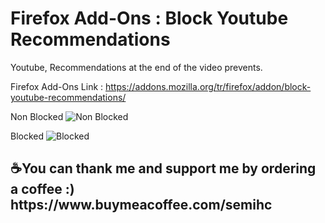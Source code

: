 # Firefox Add-Ons : Block Youtube Recommendations
Youtube, Recommendations at the end of the video prevents.

Firefox Add-Ons Link : https://addons.mozilla.org/tr/firefox/addon/block-youtube-recommendations/

Non Blocked
<img src="https://addons.mozilla.org/user-media/previews/full/327/327806.png?modified=1753438019" alt="Non Blocked" title="Non Blocked">

Blocked
<img src="https://addons.mozilla.org/user-media/previews/full/327/327807.png?modified=1753438020" alt="Blocked" title="Blocked">

<h2>☕You can thank me and support me by ordering a coffee :) https://www.buymeacoffee.com/semihc</h2>
